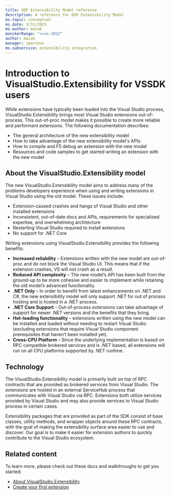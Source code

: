```yaml
---
title: OOP Extensibility Model reference
description: A reference for OOP Extensibility Model
ms.topic: conceptual
ms.date: 3/31/2023
ms.author: maiak
monikerRange: ">=vs-2022"
author: maiak
manager: jmartens
ms.subservice: extensibility-integration
---
```


# Introduction to VisualStudio.Extensibility for VSSDK users

While extensions have typically been loaded into the Visual Studio process, VisualStudio.Extensibility brings most Visual Studio extensions out-of-process. This out-of-proc model makes it possible to create more reliable and performant extensions. The following documentation describes:

* The general architecture of the new extensibility model
* How to take advantage of the new extensibility model's APIs
* How to compile and F5 debug an extension with the new model 
* Resources and code samples to get started writing an extension with the new model

## About the VisualStudio.Extensibility model

The new VisualStudio.Extensibility model aims to address many of the problems developers experience when using and writing extensions in Visual Studio using the old model. These issues include:

* Extension-caused crashes and hangs of Visual Studio and other installed extensions
* Inconsistent, out-of-date docs and APIs, requirements for specialized expertise, and overwhelming architecture
* Restarting Visual Studio required to install extensions
* No support for .NET Core

Writing extensions using VisualStudio.Extensibility provides the following benefits:

* **Increased reliability** – Extensions written with the new model are out-of-proc and do not block the Visual Studio UI.  This means that if the extension crashes, VS will not crash as a result.
* **Reduced API complexity** – The new model’s API has been built from the ground-up to be more cohesive and easier to implement while retaining the old model’s advanced functionality.
* **.NET Only** – In order to benefit from latest enhancements on .NET and C#, the new extensibility model will only support .NET for out of process hosting and is hosted in a .NET process.
* **.NET Core Support** - Out-of-process extensions can take advantage of support for newer .NET versions and the benefits that they bring.
* **Hot-loading functionality** – extensions written using the new model can be installed and loaded without needing to restart Visual Studio (excluding extensions that require Visual Studio component prerequisites that haven’t been installed yet).
* **Cross-CPU Platform** – Since the underlying implementation is based on RPC compatible brokered services and is .NET based, all extensions will run on all CPU platforms supported by .NET runtime.

## Technology

The VisualStudio.Extensibility model is primarily built on top of RPC contracts that are provided as brokered services from Visual Studio. The extensions are hosted in an external ServiceHub process that communicates with Visual Studio via RPC. Extensions both utilize services provided by Visual Studio and may also provide services to Visual Studio process in certain cases.

Extensibility packages that are provided as part of the SDK consist of base classes, utility methods, and wrapper objects around these RPC contracts, with the goal of making the extensibility surface area easier to use and  discover. Our goal is to make it easier for extension authors to quickly contribute to the Visual Studio ecosystem.

## Related content

To learn more, please check out these docs and walkthroughs to get you started:

* [About VisualStudio.Extensibility](../visualstudio-extensibility.md)
* [Create your first extension](create-your-first-extension.md)
